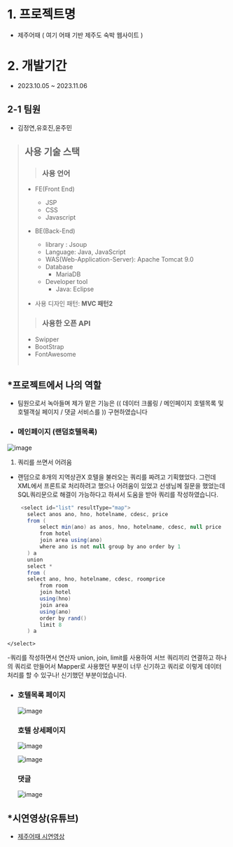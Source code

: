 
# 1. 프로젝트명
   - 제주어때 ( 여기 어때 기반 제주도 숙박 웹사이트 )

# 2. 개발기간
  - 2023.10.05 ~ 2023.11.06
## 2-1 팀원
 - 김정연,유호진,윤주민

> ## 사용 기술 스택
>> ### 사용 언어
>  - FE(Front End)
>    - JSP
>    - CSS
>    - Javascript
>    
>  - BE(Back-End)
>    - library : Jsoup
>    - Language: Java, JavaScript
>    - WAS(Web-Application-Server): Apache Tomcat 9.0
>    - Database
>      - MariaDB
>    - Developer tool
>      - Java: Eclipse
>
>  - 사용 디자인 패턴: **MVC 패턴2**
>
>
>>  ### 사용한 오픈 API
>  - Swipper
>  - BootStrap
>  - FontAwesome
<br><br>

##  *프로젝트에서 나의 역할
 - 팀원으로서 녹아들며 제가 맡은 기능은 (( 데이터 크롤링 /  메인페이지 호텔목록 및 호텔객실 페이지 /  댓글 서비스를 )) 구현하였습니다

 - ### 메인페이지 (랜덤호텔목록) 
![image](https://github.com/whyj2m/Semi-Portfolio/assets/149341808/9fb53fbd-2a36-404b-92f7-28e764561f9a)

 1. 쿼리를 쓰면서 어려움
   - 랜덤으로 8개의 지역상관X 호텔을 불러오는 쿼리를 짜려고 기획했었다. 그런데 XML에서 프론트로 처리하려고 했으나 어려움이 있었고 선생님께 질문을 했었는데 SQL쿼리문으로 해결이 가능하다고 하셔서
      도움을 받아 쿼리를 작성하였습니다.

     ```java
      <select id="list" resultType="map">
		select anos ano, hno, hotelname, cdesc, price 
        from (
            select min(ano) as anos, hno, hotelname, cdesc, null price
            from hotel
            join area using(ano)
            where ano is not null group by ano order by 1
        ) a
        union
        select * 
        from (
        select ano, hno, hotelname, cdesc, roomprice
            from room 
            join hotel 
            using(hno) 
            join area 
            using(ano) 
            order by rand() 
            limit 8
        ) a
	</select>
-쿼리를 작성하면서 연산자 union, join, limit를 사용하여 서브 쿼리끼리 연결하고 하나의 쿼리로 만들어서 Mapper로 사용했던 부분이 너무 신기하고 쿼리로 이렇게 데이터 처리를 할 수 있구나! 신기했던 부분이었습니다.

   - ### 호텔목록 페이지
     ![image](https://github.com/whyj2m/Semi-Portfolio/assets/149341808/e0a02916-80f9-4d63-a76e-2f2a8af3be7f)

     ### 호텔 상세페이지
     ![image](https://github.com/whyj2m/Semi-Portfolio/assets/149341808/ee78d0cd-ffc3-4200-a843-a0a27aa2479c)

     ![image](https://github.com/whyj2m/Semi-Portfolio/assets/149341808/93e9fc85-5f2c-411c-aecc-881157bebe93)

     ### 댓글
      ![image](https://github.com/whyj2m/Semi-Portfolio/assets/149341808/06d43810-6d5a-4e44-a7aa-6e14492002ac)

##  *시연영상(유튜브)

- [제주어때 시연영상](https://youtube.com)
